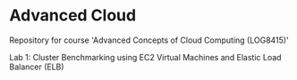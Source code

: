 # Advanced Cloud
Repository for course 'Advanced Concepts of Cloud Computing (LOG8415)'

Lab 1: Cluster Benchmarking using EC2 Virtual Machines and Elastic Load Balancer (ELB)
